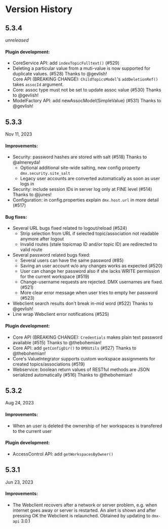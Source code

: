 
Version History
===============


5.3.4
-----

*unreleased*

#### Plugin development:

- CoreService API: add `indexTopicFulltext()` (#529)
- Deleting a particular value from a muti-value is now supported for duplicate values. (#528) Thanks to @gevlish!  
  Core API (BREAKING CHANGE): `ChildTopicsModel`'s `addDeletionRef()` takes `assocId` argument.
- Core: assoc type must not be set to update assoc value (#530) Thanks to @gevlish!
- ModelFactory API: add newAssocModel(SimpleValue) (#531) Thanks to @gevlish!


5.3.3
-----

Nov 11, 2023

#### Improvements:

- Security: password hashes are stored with salt (#518) Thanks to @almereyda!
    - Optional additional site-wide salting, new config property `dmx.security.site_salt`
    - Legacy user accounts are converted automatically as soon as user logs in
- Security: include session IDs in server log only at FINE level (#514) Thanks to @junes!
- Configuration: in config.properties explain `dmx.host.url` in more detail (#517)

#### Bug fixes:

- Several URL bugs fixed related to logout/reload (#524)
    - Strip selection from URL if selected topic/association not readable anymore after logout
    - Invalid routes (stale topicmap ID and/or topic ID) are redirected to valid route
- Several password related bugs fixed:
    - Several users can have the same password (#85)
    - Saving an user account w/o any changes works as expected (#520)
    - User can change her password also if she lacks WRITE permission for the current workspace (#519)
    - Change-username requests are rejected. DMX usernames are fixed. (#521)
    - More clear error message when user tries to empty her password (#523)
- Webclient search results don't break in-mid word (#522) Thanks to @gevlish!
- Line wrap Webclient error notifications (#525)

#### Plugin development:

- Core API (BREAKING CHANGE): `Credentials` makes plain text password available (#515) Thanks to @thebohemian!
- Core API: add `getConfigDir()` to `DMXUtils` (#527) Thanks to @thebohemian!
- Core's ValueIntegrator supports custom workspace assignments for created topics/associations (#519)
- Webservice: boolean return values of RESTful methods are JSON serialized automatically (#516) Thanks to @thebohemian!


5.3.2
-----

Aug 24, 2023

#### Improvements:

- When an user is deleted the ownership of her workspaces is transfered to the current user

#### Plugin development:

- AccessControl API: add `getWorkspacesByOwner()`


5.3.1
-----

Jun 23, 2023

#### Improvements:

- The Webclient recovers after a network or server problem, e.g. when internet goes away or server is restarted.
  An alert is shown and after pressing OK the Webclient is relaunched. Obtained by updating to `dmx-api` 3.0.1
